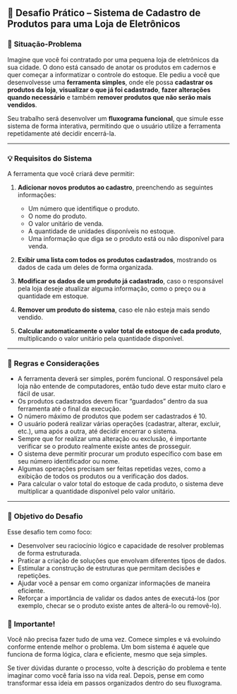 ## 🧩 **Desafio Prático – Sistema de Cadastro de Produtos para uma Loja de Eletrônicos**

### 📝 **Situação-Problema**

Imagine que você foi contratado por uma pequena loja de eletrônicos da sua cidade. O dono está cansado de anotar os produtos em cadernos e quer começar a informatizar o controle do estoque. Ele pediu a você que desenvolvesse uma **ferramenta simples**, onde ele possa **cadastrar os produtos da loja**, **visualizar o que já foi cadastrado**, **fazer alterações quando necessário** e também **remover produtos que não serão mais vendidos**.

Seu trabalho será desenvolver um **fluxograma funcional**, que simule esse sistema de forma interativa, permitindo que o usuário utilize a ferramenta repetidamente até decidir encerrá-la.

---

### 💡 **Requisitos do Sistema**

A ferramenta que você criará deve permitir:

1. **Adicionar novos produtos ao cadastro**, preenchendo as seguintes informações:
   - Um número que identifique o produto.
   - O nome do produto.
   - O valor unitário de venda.
   - A quantidade de unidades disponíveis no estoque.
   - Uma informação que diga se o produto está ou não disponível para venda.

2. **Exibir uma lista com todos os produtos cadastrados**, mostrando os dados de cada um deles de forma organizada.

3. **Modificar os dados de um produto já cadastrado**, caso o responsável pela loja deseje atualizar alguma informação, como o preço ou a quantidade em estoque.

4. **Remover um produto do sistema**, caso ele não esteja mais sendo vendido.

5. **Calcular automaticamente o valor total de estoque de cada produto**, multiplicando o valor unitário pela quantidade disponível.

---

### 🔎 **Regras e Considerações**

- A ferramenta deverá ser simples, porém funcional. O responsável pela loja não entende de computadores, então tudo deve estar muito claro e fácil de usar.
- Os produtos cadastrados devem ficar “guardados” dentro da sua ferramenta até o final da execução.
- O número máximo de produtos que podem ser cadastrados é 10.
- O usuário poderá realizar várias operações (cadastrar, alterar, excluir, etc.), uma após a outra, até decidir encerrar o sistema.
- Sempre que for realizar uma alteração ou exclusão, é importante verificar se o produto realmente existe antes de prosseguir.
- O sistema deve permitir procurar um produto específico com base em seu número identificador ou nome.
- Algumas operações precisam ser feitas repetidas vezes, como a exibição de todos os produtos ou a verificação dos dados.
- Para calcular o valor total do estoque de cada produto, o sistema deve multiplicar a quantidade disponível pelo valor unitário.

---

### 🎯 **Objetivo do Desafio**

Esse desafio tem como foco:

- Desenvolver seu raciocínio lógico e capacidade de resolver problemas de forma estruturada.
- Praticar a criação de soluções que envolvam diferentes tipos de dados.
- Estimular a construção de estruturas que permitam decisões e repetições.
- Ajudar você a pensar em como organizar informações de maneira eficiente.
- Reforçar a importância de validar os dados antes de executá-los (por exemplo, checar se o produto existe antes de alterá-lo ou removê-lo).

### 📌 **Importante!**

Você não precisa fazer tudo de uma vez. Comece simples e vá evoluindo conforme entende melhor o problema. Um bom sistema é aquele que funciona de forma lógica, clara e eficiente, mesmo que seja simples.

Se tiver dúvidas durante o processo, volte à descrição do problema e tente imaginar como você faria isso na vida real. Depois, pense em como transformar essa ideia em passos organizados dentro do seu fluxograma.
